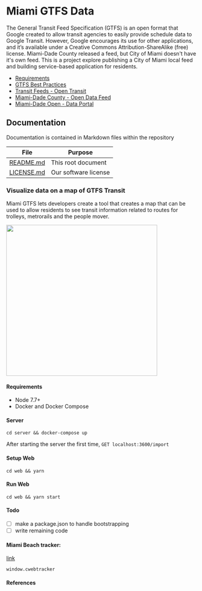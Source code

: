 # Miami GTFS Data
The General Transit Feed Specification (GTFS) is an open format that Google created to allow transit agencies to easily provide schedule data to Google Transit. However, Google encourages its use for other applications, and it’s available under a Creative Commons Attribution-ShareAlike (free) license. Miami-Dade County released a feed, but City of Miami doesn't have it's own feed. This is a project explore publishing a City of Miami local feed and building service-based application for residents.

* [Requirements](https://docs.google.com/document/d/1_j5QvwBZ7yHSMatBBxph3NNzCj_H5Ew9Xu-gjt4eJSM/edit?usp=sharing)
* [GTFS Best Practices](https://gtfs.org/best-practices/)
* [Transit Feeds - Open Transit](https://transitfeeds.com/p/miami-dade-county-transit/48)
* [Miami-Dade County - Open Data Feed](https://www8.miamidade.gov/global/transportation/open-data-feeds.page)
* [Miami-Dade Open -  Data Portal](https://gis-mdc.opendata.arcgis.com/datasets/ba2e2044d5894e44a8c5fa69b04377d5)
## Documentation

Documentation is contained in Markdown files within the repository

| File          | Purpose |
| ------------- | -----------|
| [README.md](README.md) | This root document |
| [LICENSE.md](LICENSE.md) | Our software license |


### Visualize data on a map of GTFS Transit

Miami GTFS lets developers create a tool that creates a map that can be used to allow residents to see transit information related to routes for trolleys, metrorails and the people mover. 

<img src='https://i.imgur.com/fkMtPMD.jpg' height='400px' />

#### Requirements

* Node 7.7+
* Docker and Docker Compose

#### Server

`cd server && docker-compose up`

After starting the server the first time, `GET localhost:3600/import`

#### Setup Web

`cd web && yarn`

#### Run Web

`cd web && yarn start`

#### Todo

* [ ] make a package.json to handle bootstrapping
* [ ] write remaining code

#### Miami Beach tracker:

[link](https://publictransportation.tsomobile.com/webtracker/webtracker.htm?labels=false&tkn=825894C5-2B5F-402D-A055-88F2297AF99A&lan=en)

`window.cwebtracker`

#### References





